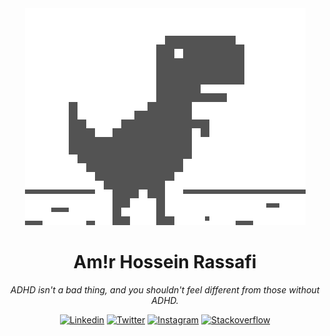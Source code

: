 <div align="center">
    <img src="./dino.gif">
    <h1>Am!r Hossein Rassafi</h1>
    
_ADHD isn't a bad thing, and you shouldn't feel different from those without ADHD._

[![Linkedin](https://img.shields.io/badge/LinkedIn-0077B5?style=for-the-badge&logo=linkedin&logoColor=white&style=flat-square)](https://www.linkedin.com/in/amir-rassafi/)
[![Twitter](https://img.shields.io/twitter/follow/amirrassafi?color=1DA1F2&logo=twitter&style=flat-square)](https://twitter.com/intent/follow?original_referer=https://github.com/amir-h-rassafi&screen_name=amirrassafi)
[![Instagram](https://img.shields.io/badge/Instagram-E4405F?style=for-the-badge&logo=instagram&logoColor=white&style=flat-square)](https://www.instagram.com/amir.rassafi/)
[![Stackoverflow](https://img.shields.io/badge/stack%20overflow-FE7A16?logo=stack-overflow&logoColor=white&style=for-the-badge&style=flat-square)](https://stackoverflow.com/users/3636663/amir-h-rassafi)
</div>

